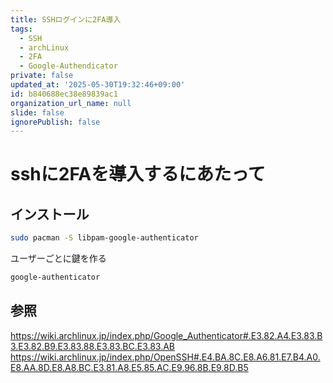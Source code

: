 ```yaml
---
title: SSHログインに2FA導入
tags:
  - SSH
  - archLinux
  - 2FA
  - Google-Authendicator
private: false
updated_at: '2025-05-30T19:32:46+09:00'
id: b840688ec38e89839ac1
organization_url_name: null
slide: false
ignorePublish: false
---
```


<!--
Copyright (c) 2025 Takaya Maekawa
This file is distributed under the terms of the Creative Commons Attribution-NonCommercial-ShareAlike 4.0 International License.
See the LICENSE file in the source directory for details.
(https://creativecommons.org/licenses/by-nc-sa/4.0/)
-->

# sshに2FAを導入するにあたって
## インストール
```bash
sudo pacman -S libpam-google-authenticator
```
ユーザーごとに鍵を作る
```bash
google-authenticator
```

## 参照
https://wiki.archlinux.jp/index.php/Google_Authenticator#.E3.82.A4.E3.83.B3.E3.82.B9.E3.83.88.E3.83.BC.E3.83.AB
https://wiki.archlinux.jp/index.php/OpenSSH#.E4.BA.8C.E8.A6.81.E7.B4.A0.E8.AA.8D.E8.A8.BC.E3.81.A8.E5.85.AC.E9.96.8B.E9.8D.B5

